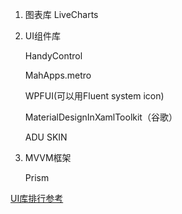 1. 图表库 LiveCharts

2. UI组件库 

   HandyControl

   MahApps.metro

   WPFUI(可以用Fluent system icon)

   MaterialDesignInXamlToolkit（谷歌）

   ADU SKIN

3. MVVM框架

   Prism


[UI库排行参考](https://zhuanlan.zhihu.com/p/576556260?utm_id=0)